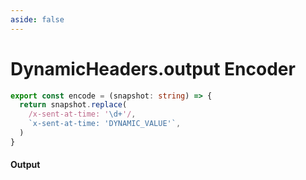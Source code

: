 ```yaml
---
aside: false
---
```


# DynamicHeaders.output Encoder

```ts twoslash
export const encode = (snapshot: string) => {
  return snapshot.replace(
    /x-sent-at-time: '\d+'/,
    `x-sent-at-time: 'DYNAMIC_VALUE'`,
  )
}
```

#### Output

```txt
```
